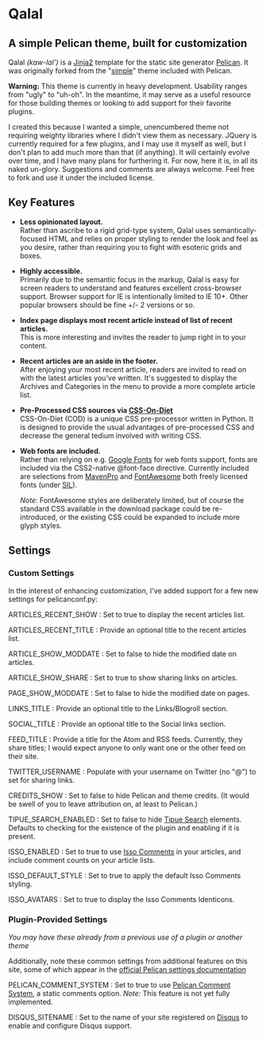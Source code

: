 # Qalal
## A simple Pelican theme, built for customization

Qalal *(kaw-lal')* is a [Jinja2](http://jinja.pocoo.org>) template for the static site generator [Pelican](http://blog.getpelican.com>). It was originally forked from the "[simple](https://github.com/getpelican/pelican/tree/master/pelican/themes/simple>)" theme included with Pelican.

**Warning:** This theme is currently in heavy development. Usability ranges from "ugly" to "uh-oh". In the meantime, it may serve as a useful resource for those building themes or looking to add support for their favorite plugins.

I created this because I wanted a simple, unencumbered theme not requiring weighty libraries where I didn't view them as necessary. JQuery is currently required for a few plugins, and I may use it myself as well, but I don't plan to add much more than that (if anything). It will certainly evolve over time, and I have many plans for furthering it. For now, here it is, in all its naked un-glory. Suggestions and comments are always welcome. Feel free to fork and use it under the included license.

## Key Features

-   **Less opinionated layout.**  
    Rather than ascribe to a rigid grid-type system, Qalal uses semantically-focused HTML and relies on proper styling to render the look and feel as you desire, rather than requiring you to fight with esoteric grids and boxes.

-   **Highly accessible.**  
    Primarily due to the semantic focus in the markup, Qalal is easy for screen readers to understand and features excellent cross-browser support. Browser support for IE is intentionally limited to IE 10+. Other popular browsers should be fine +/- 2 versions or so.

-   **Index page displays most recent article instead of list of recent articles.**  
    This is more interesting and invites the reader to jump right in to your content.

-   **Recent articles are an aside in the footer.**  
    After enjoying your most recent article, readers are invited to read on with the latest articles you've written. It's suggested to display the Archives and Categories in the menu to provide a more complete article list.

-   **Pre-Processed CSS sources via [CSS-On-Diet](http://www.cofoh.com/css-on-diet)**  
    CSS-On-Diet (COD) is a unique CSS pre-processor written in Python. It is designed to provide the usual advantages of pre-processed CSS and decrease the general tedium involved with writing CSS.

-   **Web fonts are included.**  
    Rather than relying on e.g. [Google Fonts](http://www.google.com/fonts) for web fonts support, fonts are included via the CSS2-native @font-face directive. Currently included are selections from [MavenPro](http://vissol.co.uk/mavenpro/) and [FontAwesome](http://fontawesome.io) both freely licensed fonts (under [SIL](http://scripts.sil.org/cms/scripts/page.php?site_id=nrsi&id=OFL)).

    *Note:* FontAwesome styles are deliberately limited, but of course the standard CSS available in the download package could be re-introduced, or the existing CSS could be expanded to include more glyph styles.

## Settings

### Custom Settings

In the interest of enhancing customization, I've added support for a few new settings for pelicanconf.py:

ARTICLES_RECENT\_SHOW
:    Set to true to display the recent articles list.

ARTICLES_RECENT\_TITLE
:    Provide an optional title to the recent articles list.

ARTICLE_SHOW\_MODDATE
:    Set to false to hide the modified date on articles.

ARTICLE_SHOW\_SHARE
:    Set to true to show sharing links on articles.

PAGE_SHOW\_MODDATE
:    Set to false to hide the modified date on pages.

LINKS_TITLE
:    Provide an optional title to the Links/Blogroll section.

SOCIAL_TITLE
:    Provide an optional title to the Social links section.

FEED_TITLE
:    Provide a title for the Atom and RSS feeds. Currently, they share titles; I would expect anyone to only want one or the other feed on their site.

TWITTER_USERNAME
:    Populate with your username on Twitter (no "@") to set for sharing links.

CREDITS_SHOW
:    Set to false to hide Pelican and theme credits. (It would be swell of you to leave attribution on, at least to Pelican.)

TIPUE_SEARCH\_ENABLED
:    Set to false to hide [Tipue Search](http://www.tipue.com/search/) elements. Defaults to checking for the existence of the plugin and enabling if it is present.

ISSO_ENABLED
:    Set to true to use [Isso Comments](http://posativ.org/isso/) in your articles, and include comment counts on your article lists.

ISSO_DEFAULT\_STYLE
:    Set to true to apply the default Isso Comments styling.

ISSO_AVATARS
:    Set to true to display the Isso Comments Identicons.


### Plugin-Provided Settings

*You may have these already from a previous use of a plugin or another theme*

Additionally, note these common settings from additional features on this site, some of which appear in the [official Pelican settings documentation](http://docs.getpelican.com/en/latest/settings.html)

PELICAN\_COMMENT_SYSTEM
:    Set to true to use [Pelican Comment System](https://github.com/getpelican/pelican-plugins/tree/master/pelican\_comment\_system), a static comments option.
    *Note:* This feature is not yet fully implemented.

DISQUS_SITENAME
:    Set to the name of your site registered on [Disqus](http://disqus.com) to enable and configure Disqus support.
